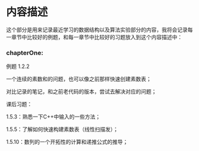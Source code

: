 # 内容描述

这个部分是用来记录最近学习的数据结构以及算法实验部分的内容，我将会记录每一章节中比较好的例题，和每一章节中比较好的习题放入到这个内容描述中：

### chapterOne:

例题 1.2.2

一个连续的素数和的问题，也可以像之前那样快速创建素数表；

对比记录的笔记，和之前老代码的版本，尝试去解决对应的问题；

课后习题：

1.5.3：熟悉一下C++中输入的一些方法；

1.5.5：了解如何快速构建素数表（线性扫描发）；

1.5.10：数列的一个开拓性的计算和递推公式的推导；
